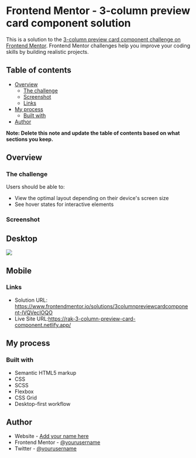 # Frontend Mentor - 3-column preview card component solution

This is a solution to the [3-column preview card component challenge on Frontend Mentor](https://www.frontendmentor.io/challenges/3column-preview-card-component-pH92eAR2-). Frontend Mentor challenges help you improve your coding skills by building realistic projects. 

## Table of contents

- [Overview](#overview)
  - [The challenge](#the-challenge)
  - [Screenshot](#screenshot)
  - [Links](#links)
- [My process](#my-process)
  - [Built with](#built-with)
- [Author](#author)


**Note: Delete this note and update the table of contents based on what sections you keep.**

## Overview

### The challenge

Users should be able to:

- View the optimal layout depending on their device's screen size
- See hover states for interactive elements

### Screenshot

## Desktop
![](./screenshot.jpg)

## Mobile
[](./screenshot.jpg)

### Links

- Solution URL: https://www.frontendmentor.io/solutions/3columnpreviewcardcomponent-IVQVecIOQO
- Live Site URL:https://rak-3-column-preview-card-component.netlify.app/

## My process

### Built with

- Semantic HTML5 markup
- CSS 
- SCSS
- Flexbox
- CSS Grid
- Desktop-first workflow


## Author

- Website - [Add your name here](https://www.your-site.com)
- Frontend Mentor - [@yourusername](https://www.frontendmentor.io/profile/yourusername)
- Twitter - [@yourusername](https://www.twitter.com/yourusername)



